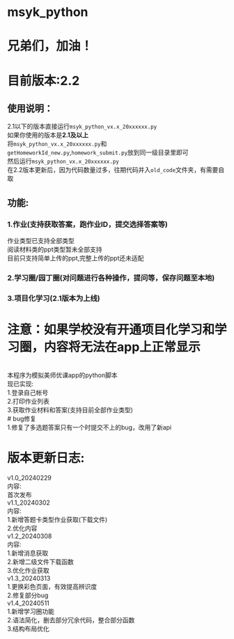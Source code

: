 # msyk_python
兄弟们，加油！
===
# 目前版本:2.2<br>
## 使用说明：
2.1以下的版本直接运行`msyk_python_vx.x_20xxxxxx.py`<br>
如果你使用的版本是**2.1及以上**<br>
将`msyk_python_vx.x_20xxxxxx.py`和`getHomeworkId_new.py`,`homework_submit.py`放到同一级目录里即可<br>
然后运行`msyk_python_vx.x_20xxxxxx.py`<br>
在2.2版本更新后，因为代码数量过多，往期代码并入`old_code`文件夹，有需要自取<br>
## 功能:<br>
### 1.作业(支持获取答案，跑作业ID，提交选择答案等)<br>
作业类型已支持全部类型<br>
阅读材料类的ppt类型暂未全部支持<br>
目前只支持简单上传的ppt,完整上传的ppt还未适配<br>
### 2.学习圈/园丁圈(对问题进行各种操作，提问等，保存问题至本地)<br>
### 3.项目化学习(2.1版本为上线)<br>
# 注意：如果学校没有开通项目化学习和学习圈，内容将无法在app上正常显示<br>
<br>
本程序为模拟美师优课app的python脚本<br>
现已实现:<br>
1.登录自己帐号<br>
2.打印作业列表<br>
3.获取作业材料和答案(支持目前全部作业类型)<br>
# bug修复<br>
1.修复了多选题答案只有一个时提交不上的bug，改用了新api<br>

版本更新日志:<br>
===
v1.0_20240229<br>
内容:<br>
首次发布<br>
v1.1_20240302<br>
内容:<br>
1.新增答题卡类型作业获取(下载文件)<br>
2.优化内容<br>
v1.2_20240308<br>
内容:<br>
1.新增消息获取<br>
2.新增二级文件下载函数<br>
3.优化作业获取<br>
v1.3_20240313<br>
1.更换彩色页面，有效提高辨识度<br>
2.修复部分bug<br>
v1.4_20240511<br>
1.新增学习圈功能<br>
2.语法简化，删去部分冗余代码，整合部分函数<br>
3.结构布局优化<br>
